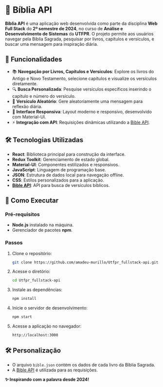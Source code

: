 # 📖 Bíblia API

**Bíblia API** é uma aplicação web desenvolvida como parte da disciplina **Web Full Stack** do **2º semestre de 2024**, no curso de **Análise e Desenvolvimento de Sistemas** da **UTFPR**. O projeto permite aos usuários navegar pela Bíblia Sagrada, pesquisar por livros, capítulos e versículos, e buscar uma mensagem para inspiração diária. 

## 🚀 Funcionalidades

- 📚 **Navegação por Livros, Capítulos e Versículos**: Explore os livros do Antigo e Novo Testamento, selecione capítulos e visualize os versículos diretamente.
- 🔍 **Busca Personalizada**: Pesquise versículos específicos inserindo o capítulo e número do versículo.
- 🎲 **Versículo Aleatório**: Gere aleatoriamente uma mensagem para reflexão diária.
- 🎨 **Interface Responsiva**: Layout moderno e responsivo, desenvolvido com Material-UI.
- ⚡ **Integração com API**: Requisições dinâmicas utilizando a [Bible API](https://bible-api.com/).



## 🛠️ Tecnologias Utilizadas

- **React**: Biblioteca principal para construção da interface.
- **Redux Toolkit**: Gerenciamento de estado global.
- **Material-UI**: Componentes estilizados e responsivos.
- **JavaScript**: Linguagem de programação base.
- **JSON**: Estrutura de dados local para navegação offline.
- **CSS**: Estilos personalizados para a aplicação.
- **[Bible API](https://bible-api.com/)**: API para busca de versículos bíblicos.



## 📖 Como Executar

### Pré-requisitos

- **Node.js** instalado na máquina.
- Gerenciador de pacotes **npm**.

### Passos

1. Clone o repositório:
   ```bash
   git clone https://github.com/amadeu-murillo/Utfpr_fullstack-api.git
   ```
2. Acesse o diretório:
   ```bash
   cd Utfpr_fullstack-api
   ```
3. Instale as dependências:
   ```bash
   npm install
   ```
4. Inicie o servidor de desenvolvimento:
   ```bash
   npm start
   ```
5. Acesse a aplicação no navegador:
   ```
   http://localhost:3000
   ```


## 🛠️ Personalização

- O arquivo `bible.json` contém os dados de cada livro da Bíblia Sagrada.
- A [Bible API](https://bible-api.com/) é utilizada para as requisições.

**✨ Inspirando com a palavra desde 2024!**
